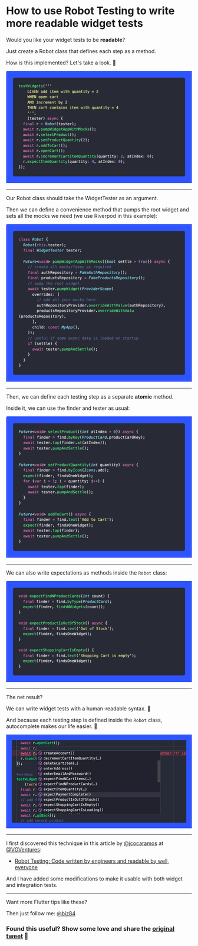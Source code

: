 # How to use Robot Testing to write more readable widget tests

Would you like your widget tests to be **readable**?

Just create a Robot class that defines each step as a method.

How is this implemented? Let's take a look. 🧵

![](020-robot-testing-1.png)

---

Our Robot class should take the WidgetTester as an argument.

Then we can define a convenience method that pumps the root widget and sets all the mocks we need (we use Riverpod in this example):

![](020-robot-testing-2.png)

---

Then, we can define each testing step as a separate **atomic** method.

Inside it, we can use the finder and tester as usual:

![](020-robot-testing-3.png)

---

We can also write expectations as methods inside the `Robot` class:

![](020-robot-testing-4.png)

---

The net result?

We can write widget tests with a human-readable syntax. 🎉

And because each testing step is defined inside the `Robot` class, autocomplete makes our life easier. 🚀

![](020-robot-testing-5.png)

----

I first discovered this technique in this article by [@jcocaramos](https://twitter.com/jcocaramos) at [@VGVentures](https://twitter.com/VGVentures):

- [Robot Testing: Code written by engineers and readable by well, everyone](https://verygood.ventures/blog/robot-testing-in-flutter)

And I have added some modifications to make it usable with both widget and integration tests.

----

Want more Flutter tips like these?

Then just follow me: [@biz84](https://twitter.com/biz84)

### Found this useful? Show some love and share the [original tweet](https://twitter.com/biz84/status/1466053266454818826) 🙏